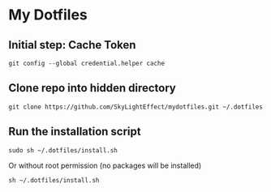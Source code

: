 # My Dotfiles

## Initial step: Cache Token
```
git config --global credential.helper cache
```

## Clone repo into hidden directory
```
git clone https://github.com/SkyLightEffect/mydotfiles.git ~/.dotfiles
```

## Run the installation script
```
sudo sh ~/.dotfiles/install.sh
```
Or without root permission (no packages will be installed)
```
sh ~/.dotfiles/install.sh
```
